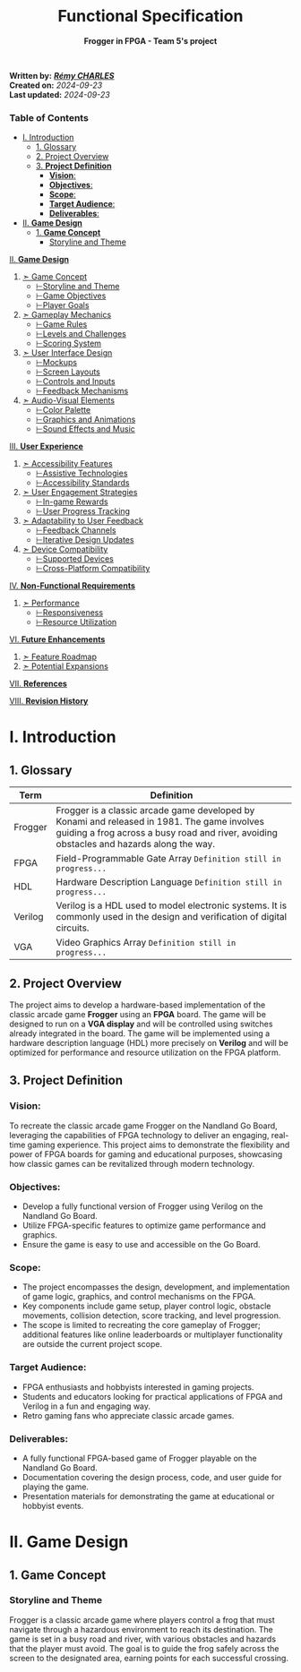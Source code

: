 <!-- PROJECT LOGO -->
<br />
<div align="center">
  <h1 align="center">Functional Specification</h1>
  <p align="center">
    <strong>Frogger in FPGA - Team 5's project</strong>
    <br />
  
  </p>
</div>

</br>

**Written by:** [***Rémy CHARLES***](https://github.com/RemyCHARLES) </br>
**Created on:** *2024-09-23* </br>
**Last updated:** *2024-09-23*

<!-- TABLE OF CONTENTS -->

### Table of Contents

- [I. Introduction](#i-introduction)
  - [1. Glossary](#1-glossary)
  - [2. Project Overview](#2-project-overview)
  - [3. **Project Definition**](#3-project-definition)
    - [**Vision**:](#vision)
    - [**Objectives**:](#objectives)
    - [**Scope**:](#scope)
    - [**Target Audience**:](#target-audience)
    - [**Deliverables**:](#deliverables)
- [II. **Game Design**](#ii-game-design)
  - [1. **Game Concept**](#1-game-concept)
    - [Storyline and Theme](#storyline-and-theme)
  
[II. **Game Design**](#ii-game-design)
   1. [➣ Game Concept](#1-game-concept)
      - [⊢Storyline and Theme](#storyline-and-theme)
      - [⊢Game Objectives](#game-objectives)
      - [⊢Player Goals](#player-goals)
   2. [➣ Gameplay Mechanics](#2-gameplay-mechanics)
      - [⊢Game Rules](#game-rules)
      - [⊢Levels and Challenges](#levels-and-challenges)
      - [⊢Scoring System](#scoring-system)
   3. [➣ User Interface Design](#3-user-interface-design)
      - [⊢Mockups](#mockups)
      - [⊢Screen Layouts](#screen-layouts)
      - [⊢Controls and Inputs](#controls-and-inputs)
      - [⊢Feedback Mechanisms](#feedback-mechanisms)
   4. [➣ Audio-Visual Elements](#4-audio-visual-elements)
      - [⊢Color Palette](#color-palette)
      - [⊢Graphics and Animations](#graphics-and-animations)
      - [⊢Sound Effects and Music](#sound-effects-and-music)

[III. **User Experience**](#iii-user-experience)
   1. [➣ Accessibility Features](#1-accessibility-features)
      - [⊢Assistive Technologies](#assistive-technologies)
      - [⊢Accessibility Standards](#accessibility-standards)
   2. [➣ User Engagement Strategies](#2-user-engagement-strategies)
      - [⊢In-game Rewards](#in-game-rewards)
      - [⊢User Progress Tracking](#user-progress-tracking)
   3. [➣ Adaptability to User Feedback](#3-adaptability-to-user-feedback)
      - [⊢Feedback Channels](#feedback-channels)
      - [⊢Iterative Design Updates](#iterative-design-updates)
   4. [➣ Device Compatibility](#4-device-compatibility)
      - [⊢Supported Devices](#supported-devices)
      - [⊢Cross-Platform Compatibility](#cross-platform-compatibility)
  
[IV. **Non-Functional Requirements**](#iv-non-functional-requirements)
   1. [➣ Performance](#1-performance)
      - [⊢Responsiveness](#responsiveness)
      - [⊢Resource Utilization](#resource-utilization)

[VI. **Future Enhancements**](#vi-future-enhancements)
   1. [➣ Feature Roadmap](#1-feature-roadmap)
   2. [➣ Potential Expansions](#2-potential-expansions)

[VII. **References**](#vii-references)

[VIII. **Revision History**](#viii-revision-history)


# I. Introduction

## 1. Glossary

| Term | Definition |
| --- | --- |
| Frogger | Frogger is a classic arcade game developed by Konami and released in 1981. The game involves guiding a frog across a busy road and river, avoiding obstacles and hazards along the way. |
| FPGA | Field-Programmable Gate Array `Definition still in progress...`|
| HDL | Hardware Description Language `Definition still in progress...`|
| Verilog | Verilog is a HDL used to model electronic systems. It is commonly used in the design and verification of digital circuits. |
| VGA | Video Graphics Array `Definition still in progress...`|

## 2. Project Overview

The project aims to develop a hardware-based implementation of the classic arcade game **Frogger** using an **FPGA** board. The game will be designed to run on a **VGA display** and will be controlled using switches already integrated in the board. The game will be implemented using a hardware description language (HDL) more precisely on **Verilog** and will be optimized for performance and resource utilization on the FPGA platform.

## 3. **Project Definition**

### **Vision**:

To recreate the classic arcade game Frogger on the Nandland Go Board, leveraging the capabilities of FPGA technology to deliver an engaging, real-time gaming experience. This project aims to demonstrate the flexibility and power of FPGA boards for gaming and educational purposes, showcasing how classic games can be revitalized through modern technology.

### **Objectives**:

- Develop a fully functional version of Frogger using Verilog on the Nandland Go Board.
- Utilize FPGA-specific features to optimize game performance and graphics.
- Ensure the game is easy to use and accessible on the Go Board.
  
### **Scope**:

- The project encompasses the design, development, and implementation of game logic, graphics, and control mechanisms on the FPGA.
- Key components include game setup, player control logic, obstacle movements, collision detection, score tracking, and level progression.
- The scope is limited to recreating the core gameplay of Frogger; additional features like online leaderboards or multiplayer functionality are outside the current project scope.

### **Target Audience**:
   
- FPGA enthusiasts and hobbyists interested in gaming projects.
- Students and educators looking for practical applications of FPGA and Verilog in a fun and engaging way.
- Retro gaming fans who appreciate classic arcade games.

### **Deliverables**:

- A fully functional FPGA-based game of Frogger playable on the Nandland Go Board.
- Documentation covering the design process, code, and user guide for playing the game.
- Presentation materials for demonstrating the game at educational or hobbyist events.

# II. **Game Design**

## 1. **Game Concept**

### Storyline and Theme

Frogger is a classic arcade game where players control a frog that must navigate through a hazardous environment to reach its destination. The game is set in a busy road and river, with various obstacles and hazards that the player must avoid. The goal is to guide the frog safely across the screen to the designated area, earning points for each successful crossing.



